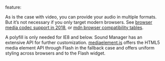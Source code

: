 feature: <audio>
status: use
tags: gtie8 polyfill
kind: html
polyfillurls: [mediaelement.js](http://www.mediaelementjs.com/), [Sound Manager 2](http://www.schillmania.com/projects/soundmanager2/)

As is the case with video, you can provide your audio in multiple formats. But it’s not necessary if you only target modern browsers.
See [browser media codec support in 2018](https://www.construct.net/en/blogs/ashleys-blog-2/edge-17-supports-open-media-codecs-953), or [mdn browser compatibility tables](https://developer.mozilla.org/en-US/docs/Web/HTML/Supported_media_formats#Browser_compatibility).

A polyfill is only needed for IE8 and below. Sound Manager has an extensive API for further customization. [mediaelement.js](http://www.mediaelementjs.com/) offers the HTML5 media element API through Flash in the fallback case and offers uniform styling across browsers and to the Flash widget.
